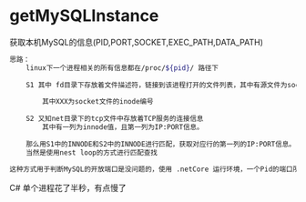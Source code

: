 # getMySQLInstance
获取本机MySQL的信息(PID,PORT,SOCKET,EXEC_PATH,DATA_PATH)

```bash
思路：
    linux下一个进程相关的所有信息都在/proc/${pid}/ 路径下
    
    S1 其中 fd目录下存放着文件描述符，链接到该进程打开的文件列表，其中有源文件为socket:[XXXX]
    
        其中XXX为socket文件的inode编号
    
    S2 又知net目录下的tcp文件中存放着TCP服务的连接信息
        其中有一列为innode值，且第一列为IP:PORT信息。
    
    那么用S1中的INNODE和S2中的INNODE进行匹配，获取对应行的第一列的IP:PORT信息。
    当然是使用nest loop的方式进行匹配查找
    
这种方式用于判断MySQL的开放端口是没问题的，使用 .netCore 运行环境，一个Pid的端口所需30毫秒
```


C# 单个进程花了半秒，有点慢了
